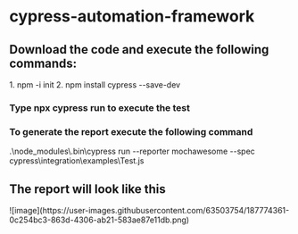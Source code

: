 # cypress-automation-framework
<h2>  Download the code and execute the following commands: </h2>
1. npm -i init 
2. npm install cypress --save-dev

<h3>  Type npx cypress run to execute the test </h3>
<h3>  To generate the report execute the following command </h3>
.\node_modules\.bin\cypress run --reporter mochawesome --spec cypress\integration\examples\Test.js 

<h2> The report will look like this </h2>
![image](https://user-images.githubusercontent.com/63503754/187774361-0c254bc3-863d-4306-ab21-583ae87e11db.png)

  
